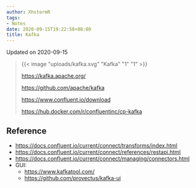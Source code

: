 ```yaml
---
author: XhstormR
tags:
- Notes
date: 2020-09-15T19:22:58+08:00
title: Kafka
---
```


<!--more-->

Updated on 2020-09-15

> {{< image "uploads/kafka.svg" "Kafka" "1" "1" >}}
>
> https://kafka.apache.org/
>
> https://github.com/apache/kafka
>
> https://www.confluent.io/download
>
> https://hub.docker.com/r/confluentinc/cp-kafka

## Reference
* https://docs.confluent.io/current/connect/transforms/index.html
* https://docs.confluent.io/current/connect/references/restapi.html
* https://docs.confluent.io/current/connect/managing/connectors.html
* GUI:
  * https://www.kafkatool.com/
  * https://github.com/provectus/kafka-ui
